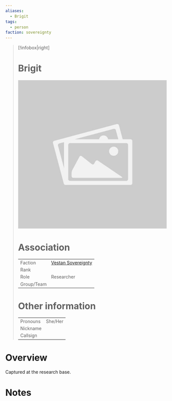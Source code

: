 ```yaml
---
aliases: 
  - Brigit
tags: 
  - person
faction: sovereignty
---
```


> [!infobox|right] 
> # Brigit
> ![placeholder](attachments/placeholder.png)
> # Association
> | | |
> | ---- | ---- |
> | Faction | [Vestan Sovereignty](Vestan%20Sovereignty.md)  |
> | Rank | |
> | Role | Researcher  |
> | Group/Team | |
> # Other information
> | | | 
> | - | - |
> | Pronouns | She/Her |
> | Nickname | |
> | Callsign | | 

# Overview
Captured at the research base.

# Notes

